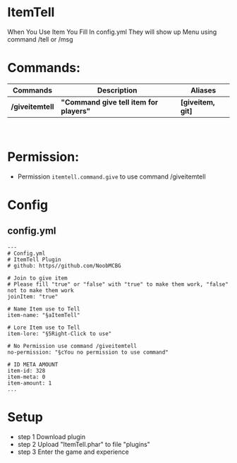 # ItemTell
When You Use Item You Fill In config.yml They will show up Menu using command /tell or /msg
<br>

# Commands:
| **Commands**| **Description** | **Aliases** |
| --- | --- | --- |
| **/giveitemtell** | **"Command give tell item for players"** | **[giveitem, git]**|
<br>

# Permission:
- Permission `itemtell.command.give` to use command /giveitemtell

# Config
## config.yml
 ```
---
# Config.yml
# ItemTell Plugin
# github: https//github.com/NoobMCBG

# Join to give item
# Please fill "true" or "false" with "true" to make them work, "false" not to make them work
joinItem: "true"

# Name Item use to Tell
item-name: "§aItemTell"

# Lore Item use to Tell
item-lore: "§5Right-Click to use"

# No Permission use command /giveitemtell
no-permission: "§cYou no permission to use command"

# ID META AMOUNT
item-id: 328
item-meta: 0
item-amount: 1
...
 ```

# Setup
- step 1 Download plugin
- step 2 Upload "ItemTell.phar" to file "plugins"
- step 3 Enter the game and experience
